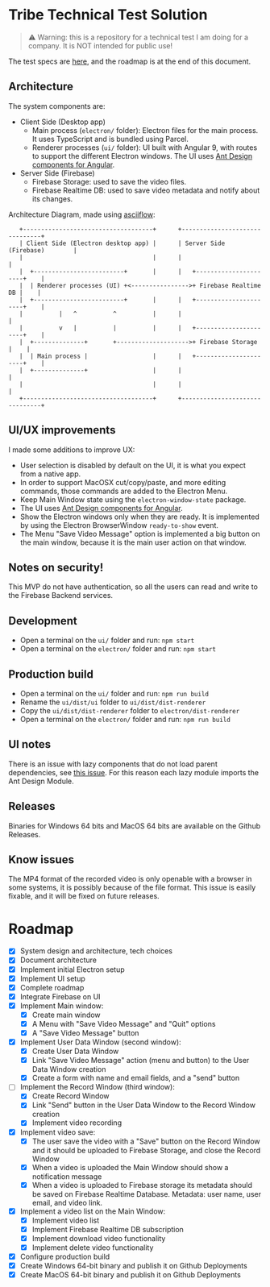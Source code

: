 # Tribe Technical Test Solution

> :warning: Warning: this is a repository for a technical test I am doing for a company. It is NOT intended for public use!

The test specs are [here](Test.md), and the roadmap is at the end of this document.

## Architecture

The system components are:

- Client Side (Desktop app)
  - Main process (`electron/` folder): Electron files for the main process. It uses TypeScript and is bundled using Parcel.
  - Renderer processes (`ui/` folder): UI built with Angular 9, with routes to support the different Electron windows. The UI uses [Ant Design components for Angular](https://ng.ant.design/).
- Server Side (Firebase)
  - Firebase Storage: used to save the video files.
  - Firebase Realtime DB: used to save video metadata and notify about its changes.

Architecture Diagram, made using [asciiflow](http://asciiflow.com/):

```
   +------------------------------------+      +-------------------------------+
   | Client Side (Electron desktop app) |      | Server Side (Firebase)        |
   |                                    |      |                               |
   |  +-------------------------+       |      |   +----------------------+    |
   |  | Renderer processes (UI) +<---------------->+ Firebase Realtime DB |    |
   |  +-------------------------+       |      |   +----------------------+    |
   |          |   ^          ^          |      |                               |
   |          v   |          |          |      |   +----------------------+    |
   |  +--------------+       +-------------------->+ Firebase Storage     |    |
   |  | Main process |                  |      |   +----------------------+    |
   |  +--------------+                  |      |                               |
   |                                    |      |                               |
   +------------------------------------+      +-------------------------------+
```

## UI/UX improvements

I made some additions to improve UX:

- User selection is disabled by default on the UI, it is what you expect from a native app.
- In order to support MacOSX cut/copy/paste, and more editing commands, those commands are added to the Electron Menu.
- Keep Main Window state using the `electron-window-state` package.
- The UI uses [Ant Design components for Angular](https://ng.ant.design/).
- Show the Electron windows only when they are ready. It is implemented by using the Electron BrowserWindow `ready-to-show` event.
- The Menu "Save Video Message" option is implemented a big button on the main window, because it is the main user action on that window.

## Notes on security!

This MVP do not have authentication, so all the users can read and write to the Firebase Backend services.

## Development

- Open a terminal on the `ui/` folder and run: `npm start`
- Open a terminal on the `electron/` folder and run: `npm start`

## Production build

- Open a terminal on the `ui/` folder and run: `npm run build`
- Rename the `ui/dist/ui` folder to `ui/dist/dist-renderer`
- Copy the `ui/dist/dist-renderer` folder to `electron/dist-renderer`
- Open a terminal on the `electron/` folder and run: `npm run build`

## UI notes

There is an issue with lazy components that do not load parent dependencies, see [this issue](https://github.com/angular/angular/issues/36193). For this reason each lazy module imports the Ant Design Module.

## Releases

Binaries for Windows 64 bits and MacOS 64 bits are available on the Github Releases.

## Know issues

The MP4 format of the recorded video is only openable with a browser in some systems, it is possibly because of the file format. This issue is easily fixable, and it will be fixed on future releases.

# Roadmap

- [x] System design and architecture, tech choices
- [x] Document architecture
- [x] Implement initial Electron setup
- [x] Implement UI setup
- [x] Complete roadmap
- [x] Integrate Firebase on UI
- [x] Implement Main window:
  - [x] Create main window
  - [x] A Menu with "Save Video Message" and "Quit" options
  - [x] A "Save Video Message" button
- [x] Implement User Data Window (second window):
  - [x] Create User Data Window
  - [x] Link "Save Video Message" action (menu and button) to the User Data Window creation
  - [x] Create a form with name and email fields, and a "send" button
- [ ] Implement the Record Window (third window):
  - [x] Create Record Window
  - [x] Link "Send" button in the User Data Window to the Record Window creation
  - [x] Implement video recording
- [x] Implement video save:
  - [x] The user save the video with a "Save" button on the Record Window and it should be uploaded to Firebase Storage, and close the Record Window
  - [x] When a video is uploaded the Main Window should show a notification message
  - [x] When a video is uploaded to Firebase storage its metadata should be saved on Firebase Realtime Database. Metadata: user name, user email, and video link.
- [x] Implement a video list on the Main Window:
  - [x] Implement video list
  - [x] Implement Firebase Realtime DB subscription
  - [x] Implement download video functionality
  - [x] Implement delete video functionality
- [x] Configure production build
- [x] Create Windows 64-bit binary and publish it on Github Deployments
- [x] Create MacOS 64-bit binary and publish it on Github Deployments
